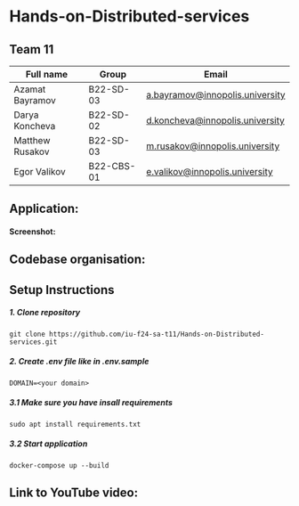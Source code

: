 # Hands-on-Distributed-services

## Team 11
| Full name       | Group     | Email                           |
|-----------------|-----------|---------------------------------|
| Azamat Bayramov | B22-SD-03 | a.bayramov@innopolis.university |
| Darya Koncheva  | B22-SD-02 | d.koncheva@innopolis.university |
| Matthew Rusakov | B22-SD-03 | m.rusakov@innopolis.university  |
| Egor Valikov    | B22-CBS-01| e.valikov@innopolis.university  |

## Application:

#### Screenshot:

## Codebase organisation:

## Setup Instructions

##### 1. Clone repository
```
git clone https://github.com/iu-f24-sa-t11/Hands-on-Distributed-services.git
```

##### 2. Create .env file like in .env.sample
```
DOMAIN=<your domain>
```

##### 3.1 Make sure you have insall requirements
```
sudo apt install requirements.txt
```

##### 3.2 Start application
```
docker-compose up --build
```

## Link to YouTube video:
